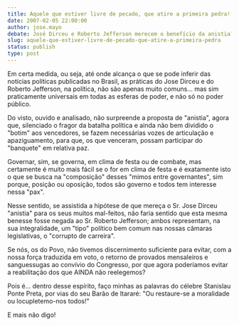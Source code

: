 ```yaml
---
title: Aquele que estiver livre de pecado, que atire a primeira pedra!
date: 2007-02-05 22:00:00
author: jose.mayo
debate: José Dirceu e Roberto Jefferson merecem o benefício da anistia?
slug: aquele-que-estiver-livre-de-pecado-que-atire-a-primeira-pedra
status: publish 
type: post
---
```


Em certa medida, ou seja, até onde alcança o que se pode inferir das notícias políticas publicadas no Brasil, as práticas do Jose Dirceu e do Roberto Jefferson, na política, não são apenas muito comuns... mas sim praticamente universais em todas as esferas de poder, e não só no poder público.  

  

Do visto, ouvido e analisado, não surpreende a proposta de "anistia", agora que, silenciado o fragor da batalha política e ainda não bem dividido o "botim" aos vencedores, se fazem necessárias vozes de articulação e apaziguamento, para que, os que venceram, possam participar do "banquete" em relativa paz.  

  

Governar, sim, se governa, em clima de festa ou de combate, mas certamente é muito mais fácil se o for em clima de festa e é exatamente isto o que se busca na "composição" desses "mimos entre governantes", sim porque, posição ou oposição, todos são governo e todos tem interesse nessa "pax".  

  

Nesse sentido, se assistida a hipótese de que mereça o Sr. Jose Dirceu "anistia" para os seus muitos mal-feitos, não faria sentido que esta mesma benesse fosse negada ao Sr. Roberto Jefferson; ambos representam, na sua integralidade, um "tipo" político bem comum nas nossas câmaras legislativas, o "corrupto de carreira".  

  

Se nós, os do Povo, não tivemos discernimento suficiente para evitar, com a nossa força traduzida em voto, o retorno de provados mensaleiros e sanguessugas ao convívio do Congresso, por que agora poderíamos evitar a reabilitação dos que AINDA não reelegemos?  

  

Pois é... dentro desse espírito, faço minhas as palavras do célebre Stanislau Ponte Preta, por vias do seu Barão de Itararé: "Ou restaure-se a moralidade ou locupletemo-nos todos!"  

  

E mais não digo!
